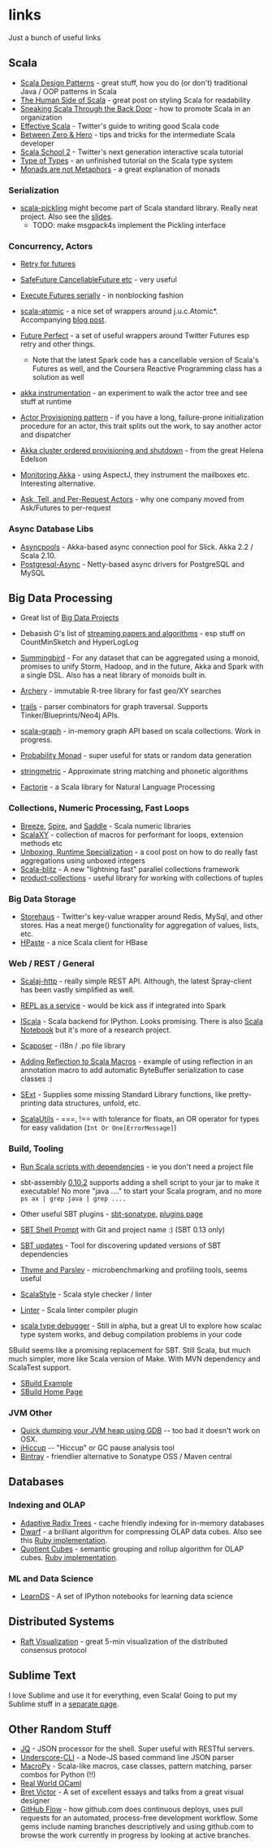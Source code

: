 links
=====

Just a bunch of useful links

## Scala

* [Scala Design Patterns](http://pavelfatin.com/design-patterns-in-scala/) - great stuff, how you do (or don't) traditional Java / OOP patterns in Scala
* [The Human Side of Scala](http://tech.gilt.com/post/53274999512/the-human-side-of-scala) - great post on styling Scala for readability
* [Sneaking Scala Through the Back Door](http://www.slideshare.net/diannemarsh/sneaking-scala-through-the-back-door) - how to promote Scala in an organization
* [Effective Scala](http://twitter.github.io/effectivescala/) - Twitter's guide to writing good Scala code
* [Between Zero & Hero](https://speakerdeck.com/agemooij/between-zero-and-hero-scala-tips-and-tricks-for-the-intermediate-scala-developer) - tips and tricks for the intermediate Scala developer
* [Scala School 2](https://github.com/twitter/scala_school2) - Twitter's next generation interactive scala tutorial
* [Type of Types](http://ktoso.github.io/scala-types-of-types/) - an unfinished tutorial on the Scala type system
* [Monads are not Metaphors](http://www.codecommit.com/blog/ruby/monads-are-not-metaphors) - a great explanation of monads

### Serialization

* [scala-pickling](https://github.com/scala/pickling) might become part of Scala standard library.  Really neat project.  Also see the [slides](https://speakerdeck.com/heathermiller/on-pickles-and-spores-improving-support-for-distributed-programming-in-scala).
    * TODO: make msgpack4s implement the Pickling interface

### Concurrency, Actors

* [Retry for futures](https://github.com/softprops/retry)
* [SafeFuture CancellableFuture etc](http://eng.42go.com/future-safefuture-timeout-cancelable/) - very useful
* [Execute Futures serially](http://www.michaelpollmeier.com/execute-scala-futures-in-serial-one-after-the-other-non-blocking/) - in nonblocking fashion
* [scala-atomic](https://github.com/alexandru/scala-atomic) - a nice set of wrappers around j.u.c.Atomic\*.  Accompanying [blog post](https://www.bionicspirit.com/blog/2013/05/07/towards-better-atomicreference-scala.html).
* [Future Perfect](https://github.com/wix/future-perfect) - a set of useful wrappers around Twitter Futures esp retry and other things.  
    * Note that the latest Spark code has a cancellable version of Scala's Futures as well, and the Coursera Reactive Programming class has a solution as well

* [akka instrumentation](https://github.com/vatel/scala-akka-monitoring) - an experiment to walk the actor tree and see stuff at runtime
* [Actor Provisioning pattern](https://gist.github.com/helena/6250995) - if you have a long, failure-prone initialization procedure for an actor, this trait splits out the work, to say another actor and dispatcher
* [Akka cluster ordered provisioning and shutdown](https://gist.github.com/helena/6220788) - from the great Helena Edelson
* [Monitoring Akka](http://www.cakesolutions.net/teamblogs/2013/11/01/monitoring-akka/) - using AspectJ, they instrument the mailboxes etc.  Interesting alternative.

* [Ask, Tell, and Per-Request Actors](http://techblog.net-a-porter.com/2013/12/ask-tell-and-per-request-actors/) - why one company moved from Ask/Futures to per-request

### Async Database Libs

* [Asyncpools](https://github.com/privateblue/asyncpools) - Akka-based async connection pool for Slick.  Akka 2.2 / Scala 2.10.
* [Postgresql-Async](https://github.com/mauricio/postgresql-async) - Netty-based async drivers for PostgreSQL and MySQL

## Big Data Processing

* Great list of [Big Data Projects](http://blog.andreamostosi.name/big-data/)
* Debasish G's list of [streaming papers and algorithms](https://gist.github.com//debasishg/8172796) - esp stuff on CountMinSketch and HyperLogLog
* [Summingbird](https://github.com/twitter/summingbird) - For any dataset that can be aggregated using a monoid, promises to unify Storm, Hadoop, and in the future, Akka and Spark with a single DSL.  Also has a neat library of monoids built in.

* [Archery](http://making.meetup.com/post/64387936554/archery-an-immutable-r-tree-for-scala) - immutable R-tree library for fast geo/XY searches
* [trails](https://github.com/danielkroeni/trails/blob/master/README.md) - parser combinators for graph traversal.  Supports Tinker/Blueprints/Neo4j APIs.
* [scala-graph](http://www.scala-graph.org/) - in-memory graph API based on scala collections. Work in progress.
* [Probability Monad](https://github.com/jliszka/probability-monad) - super useful for stats or random data generation

* [stringmetric](http://rockymadden.com/stringmetric/) - Approximate string matching and phonetic algorithms
* [Factorie](https://github.com/factorie/factorie) - a Scala library for Natural Language Processing

### Collections, Numeric Processing, Fast Loops

* [Breeze](https://github.com/dlwh/breeze/), [Spire](http://github.com/non/spire), and [Saddle](http://saddle.github.io/) - Scala numeric libraries
* [ScalaXY](https://github.com/ochafik/Scalaxy) - collection of macros for performant for loops, extension methods etc
* [Unboxing, Runtime Specialization](http://pchiusano.blogspot.com/2013/07/runtime-specialization-unboxing-and.html?utm_source=twitterfeed&utm_medium=twitter&m=1) - a cool post on how to do really fast aggregations using unboxed integers
* [Scala-blitz](http://scala-blitz.github.io/) - A new "lightning fast" parallel collections framework
* [product-collections](https://github.com/marklister/product-collections) - useful library for working with collections of tuples

### Big Data Storage

* [Storehaus](https://github.com/twitter/storehaus) - Twitter's key-value wrapper around Redis, MySql, and other stores. Has a neat merge() functionality for aggregation of values, lists, etc.
* [HPaste](https://github.com/GravityLabs/HPaste) - a nice Scala client for HBase

### Web / REST / General

* [Scalaj-http](https://github.com/scalaj/scalaj-http) - really simple REST API.  Although, the latest Spray-client has been vastly simplified as well.
* [REPL as a service](https://github.com/mergeconflict/consolation) - would be kick ass if integrated into Spark
* [IScala](https://github.com/mattpap/IScala) - Scala backend for IPython.  Looks promising.  There is also [Scala Notebook](http://technically.us/sketchbook/Sketching+with+Scala+Notebook.html) but it's more of a research project.
* [Scaposer](https://github.com/ngocdaothanh/scaposer) - i18n / .po file library
* [Adding Reflection to Scala Macros](http://imranrashid.com/posts/scala-reflection/) - example of using reflection in an annotation macro to add automatic ByteBuffer serialization to case classes :)

* [SExt](https://github.com/nikita-volkov/sext) - Supplies some missing Standard Library functions, like pretty-printing data structures, unfold, etc.
* [ScalaUtils](http://www.scalautils.org/) - ===, !== with tolerance for floats, an OR operator for types for easy validation (`Int Or One[ErrorMessage]`)

### Build, Tooling

* [Run Scala scripts with dependencies](http://www.scala-sbt.org/release/docs/Detailed-Topics/Scripts) - ie you don't need a project file
* sbt-assembly [0.10.2](http://notes.implicit.ly/post/72263234118/sbt-assembly-0-10-2) supports adding a shell script to your jar to make it executable!  No more "java ...." to start your Scala program, and no more `ps ax | grep java | grep ....`
* Other useful SBT plugins - [sbt-sonatype](https://github.com/xerial/sbt-sonatype), [plugins page](http://www.scala-sbt.org/release/docs/Community/Community-Plugins.html)

* [SBT Shell Prompt](https://github.com/novus/salat/commit/4e1c11e4e72da75f3bef0da28f59048225f4bd74#commitcomment-4037192) with Git and project name :) (SBT 0.13 only)
* [SBT updates](https://github.com/rtimush/sbt-updates) - Tool for discovering updated versions of SBT dependencies
* [Thyme and Parsley](https://github.com/Ichoran/thyme) - microbenchmarking and profiling tools, seems useful
* [ScalaStyle](http://www.scalastyle.org/) - Scala style checker / linter
* [Linter](https://github.com/HairyFotr/linter) - Scala linter compiler plugin
* [scala type debugger](http://lampwww.epfl.ch/~plocinic/type-debugger-tutorial/tutorial.html) - Still in alpha, but a great UI to explore how scalac type system works, and debug compilation problems in your code

SBuild seems like a promising replacement for SBT.  Still Scala, but much much simpler, more like Scala version of Make.  With MVN dependency and ScalaTest support.

* [SBuild Example](https://github.com/lefou/domino/blob/master/SBuild.scala)
* [SBuild Home Page](http://sbuild.tototec.de/sbuild/projects/sbuild/wiki/Wiki)

### JVM Other

* [Quick dumping your JVM heap using GDB](http://blogs.atlassian.com/2013/03/so-you-want-your-jvms-heap/) -- too bad it doesn't work on OSX.
* [jHiccup](http://www.azulsystems.com/downloads/jHiccup) -- "Hiccup" or GC pause analysis tool
* [Bintray](http://bintray.com) - friendlier alternative to Sonatype OSS / Maven central

## Databases

### Indexing and OLAP

* [Adaptive Radix Trees](http://www-db.in.tum.de/~leis/papers/ART.pdf) - cache friendly indexing for in-memory databases
* [Dwarf](http://www.cs.umd.edu/~nick/projects/Dwarf.pdf) - a brilliant algorithm for compressing OLAP data cubes. Also see this [Ruby implementation](https://github.com/activewarehouse/activewarehouse).
* [Quotient Cubes](http://www.vldb.org/conf/2002/S22P02.pdf) - semantic grouping and rollup algorithm for OLAP cubes.  [Ruby implementation](https://github.com/besquared/quotient-cube).

### ML and Data Science

* [LearnDS](http://learnds.com) - A set of IPython notebooks for learning data science

## Distributed Systems

* [Raft Visualization](http://thesecretlivesofdata.com/raft/) - great 5-min visualization of the distributed consensus protocol

## Sublime Text

I love Sublime and use it for everything, even Scala!  Going to put my Sublime stuff in a [separate page](sublime.md).

## Other Random Stuff

* [JQ](http://stedolan.github.io/jq/) - JSON processor for the shell.  Super useful with RESTful servers.
* [Underscore-CLI](https://github.com/ddopson/underscore-cli) - a Node-JS based command line JSON parser
* [MacroPy](https://github.com/lihaoyi/macropy) - Scala-like macros, case classes, pattern matching, parser combos for Python (!!)
* [Real World OCaml](https://realworldocaml.org/v1/en/html/prologue.html)
* [Bret Victor](http://worrydream.com) - A set of excellent essays and talks from a great visual designer
* [GitHub Flow](http://scottchacon.com/2011/08/31/github-flow.html) - how github.com does continuous deploys, uses pull requests for an automated, process-free development workflow.  Some gems include naming branches descriptively and using github.com to browse the work currently in progress by looking at active branches.

